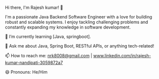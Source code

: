Hi there, I'm Rajesh kumar! 👋


I'm a passionate Java Backend Software Engineer with a love for building robust and scalable systems. I enjoy tackling challenging problems and constantly expanding my knowledge in software development.

🌱 I’m currently learning [Java, springboot].

💬 Ask me about Java, Spring Boot, RESTful APIs, or anything tech-related!

📫 How to reach me: nrk8008@gmail.com | www.linkedin.com/in/rajesh-kumar-nandipati-3059872a7

😄 Pronouns: He/Him
